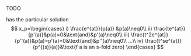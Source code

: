 TODO

has the particular solution
$$
x_p=\begin{cases}
i) \frac{e^{at}}{p(a)} &p(a)\neq0\\
ii) \frac{te^{at}}{p'(a)}&p(a)=0&\text{and}&p'(a)\neq0\\
iii) \frac{t^2e^{at}}{p''(a)}&p(a)=p'(a)=0&\text{and}&p''(a)\neq0\\
...\\
iv) \frac{t^se^{at}}{p^{(s)}(a)}&\text{f a is an s-fold zero}
\end{cases}
$$
